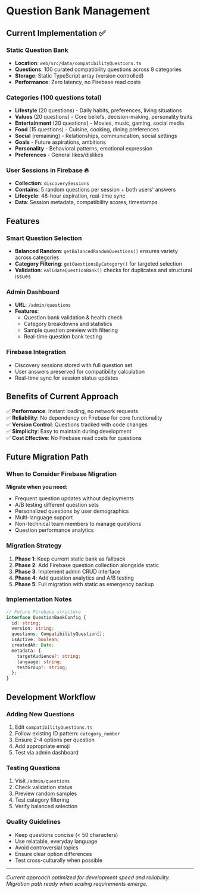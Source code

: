 # Question Bank Management

## Current Implementation ✅

### Static Question Bank
- **Location**: `web/src/data/compatibilityQuestions.ts`
- **Questions**: 100 curated compatibility questions across 8 categories
- **Storage**: Static TypeScript array (version controlled)
- **Performance**: Zero latency, no Firebase read costs

### Categories (100 questions total)
- **Lifestyle** (20 questions) - Daily habits, preferences, living situations
- **Values** (20 questions) - Core beliefs, decision-making, personality traits  
- **Entertainment** (20 questions) - Movies, music, gaming, social media
- **Food** (15 questions) - Cuisine, cooking, dining preferences
- **Social** (remaining) - Relationships, communication, social settings
- **Goals** - Future aspirations, ambitions
- **Personality** - Behavioral patterns, emotional expression
- **Preferences** - General likes/dislikes

### User Sessions in Firebase 🔥
- **Collection**: `discoverySessions`
- **Contains**: 5 random questions per session + both users' answers
- **Lifecycle**: 48-hour expiration, real-time sync
- **Data**: Session metadata, compatibility scores, timestamps

## Features

### Smart Question Selection
- **Balanced Random**: `getBalancedRandomQuestions()` ensures variety across categories
- **Category Filtering**: `getQuestionsByCategory()` for targeted selection
- **Validation**: `validateQuestionBank()` checks for duplicates and structural issues

### Admin Dashboard
- **URL**: `/admin/questions`
- **Features**: 
  - Question bank validation & health check
  - Category breakdowns and statistics
  - Sample question preview with filtering
  - Real-time question bank testing

### Firebase Integration
- Discovery sessions stored with full question set
- User answers preserved for compatibility calculation
- Real-time sync for session status updates

## Benefits of Current Approach

✅ **Performance**: Instant loading, no network requests  
✅ **Reliability**: No dependency on Firebase for core functionality  
✅ **Version Control**: Questions tracked with code changes  
✅ **Simplicity**: Easy to maintain during development  
✅ **Cost Effective**: No Firebase read costs for questions  

## Future Migration Path

### When to Consider Firebase Migration

**Migrate when you need:**
- Frequent question updates without deployments
- A/B testing different question sets
- Personalized questions by user demographics
- Multi-language support
- Non-technical team members to manage questions
- Question performance analytics

### Migration Strategy

1. **Phase 1**: Keep current static bank as fallback
2. **Phase 2**: Add Firebase question collection alongside static
3. **Phase 3**: Implement admin CRUD interface
4. **Phase 4**: Add question analytics and A/B testing
5. **Phase 5**: Full migration with static as emergency backup

### Implementation Notes

```typescript
// Future Firebase structure
interface QuestionBankConfig {
  id: string;
  version: string;
  questions: CompatibilityQuestion[];
  isActive: boolean;
  createdAt: Date;
  metadata: {
    targetAudience?: string;
    language: string;
    testGroup?: string;
  };
}
```

## Development Workflow

### Adding New Questions
1. Edit `compatibilityQuestions.ts`
2. Follow existing ID pattern: `category_number`
3. Ensure 2-4 options per question
4. Add appropriate emoji
5. Test via admin dashboard

### Testing Questions
1. Visit `/admin/questions`
2. Check validation status
3. Preview random samples
4. Test category filtering
5. Verify balanced selection

### Quality Guidelines
- Keep questions concise (< 50 characters)
- Use relatable, everyday language
- Avoid controversial topics
- Ensure clear option differences
- Test cross-culturally when possible

---

*Current approach optimized for development speed and reliability. Migration path ready when scaling requirements emerge.* 